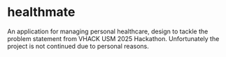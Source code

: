 # healthmate

An application for managing personal healthcare, design to tackle the problem statement from VHACK USM 2025 Hackathon.
Unfortunately the project is not continued due to personal reasons.
